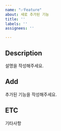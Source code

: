 ```yaml
---
name: "✅Feature"
about: 새로 추가된 기능
title: ''
labels: ''
assignees: ''

---
```


## Description
설명을 작성해주세요.

## Add
추가된 기능을 작성해주세요.

## ETC
기타사항
